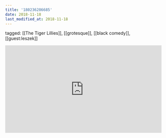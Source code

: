 ```yaml
---
title: '180236286685'
date: 2018-11-18
last_modified_at: 2018-11-18
---
```

tagged: [[The Tiger Lillies]], [[grotesque]], [[black comedy]], [[guest:leszek]]
<iframe allow="accelerometer; autoplay; clipboard-write; encrypted-media; gyroscope; picture-in-picture" allowfullscreen="" frameborder="0" height="281" id="youtube_iframe" src="https://www.youtube.com/embed/hxFN63BS-kU?feature=oembed&amp;enablejsapi=1&amp;origin=https://safe.txmblr.com&amp;wmode=opaque" width="500"></iframe>